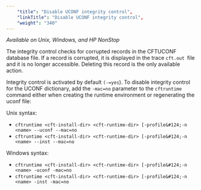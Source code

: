 ```yaml
---
    "title": "Disable UCONF integrity control",
    "linkTitle": "Disable UCONF integrity control",
    "weight": "340"
---
```

*Available on Unix, Windows, and HP NonStop*

The integrity control checks for corrupted records in the CFTUCONF database file. If a record is corrupted, it is displayed in the trace `cft.out `file and it is no longer accessible. Deleting this record is the only available action.

Integrity control is activated by default `(-`[](../../../c_intro_userinterfaces/command_summary/parameter_intro/mac)`=yes`). To disable integrity control for the UCONF dictionary, add the `-mac=no` parameter to the `cftruntime `command either when creating the runtime environment or regenerating the uconf file:

Unix syntax:

- `cftruntime <cft-install-dir> <cft-runtime-dir> [-profile&#124;-n <name> --uconf --mac=no`
- `cftruntime <cft-install-dir> <cft-runtime-dir> [-profile&#124;-n <name> --inst --mac=no`

Windows syntax:

- `cftruntime <cft-install-dir> <cft-runtime-dir> [-profile&#124;-n <name> -uconf -mac=no`
- `cftruntime <cft-install-dir> <cft-runtime-dir> [-profile&#124;-n <name> -inst -mac=no`
